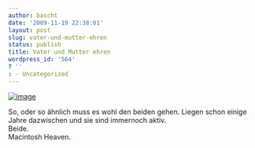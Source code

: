 ```yaml
---
author: bascht
date: '2009-11-19 22:38:01'
layout: post
slug: vater-und-mutter-ehren
status: publish
title: Vater und Mutter ehren
wordpress_id: '564'
? ''
: - Uncategorized
---
```


[![image](http://bascht.files.wordpress.com/2009/11/2009-11-19_23-17-47-scaled-1000.jpg?w=225)](http://bascht.files.wordpress.com/2009/11/2009-11-19_23-17-47-scaled-1000.jpg)


So, oder so ähnlich muss es wohl den beiden gehen. Liegen schon
einige Jahre dazwischen und sie sind immernoch aktiv.   
Beide.  
Macintosh Heaven.



